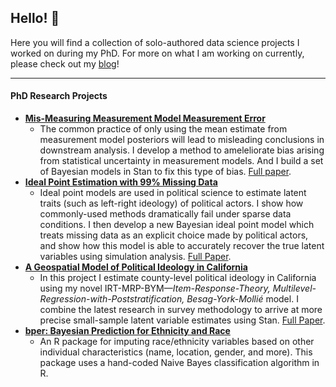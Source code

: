 ## Hello! 👋

Here you will find a collection of solo-authored data science projects I worked on during my PhD. For more on what I am working on currently, please check out my [blog](https://www.bwilden.com/blog)!

---

#### PhD Research Projects

- [**Mis-Measuring Measurement Model Measurement Error**](https://github.com/bwilden/bayes-measurement-error)
  - The common practice of only using the mean estimate from measurement model posteriors will lead to misleading conclusions in downstream analysis. I develop a method to ameleliorate bias arising from statistical uncertainty in measurement models. And I build a set of Bayesian models in Stan to fix this type of bias. [Full paper](https://github.com/bwilden/bayes-measurement-error/blob/main/paper.pdf).
- [**Ideal Point Estimation with 99% Missing Data**](https://github.com/bwilden/abstention-ideal)
  - Ideal point models are used in political science to estimate latent traits (such as left-right ideology) of political actors. I show how commonly-used methods dramatically fail under sparse data conditions. I then develop a new Bayesian ideal point model which treats missing data as an explicit choice made by political actors, and show how this model is able to accurately recover the true latent variables using simulation analysis. [Full Paper](https://github.com/bwilden/abstention-ideal/blob/main/paper.pdf).
- [**A Geospatial Model of Political Ideology in California**](https://github.com/bwilden/irt-mrp-bym)
  - In this project I estimate county-level political ideology in California using my novel IRT-MRP-BYM—*Item-Response-Theory, Multilevel-Regression-with-Poststratification, Besag-York-Mollié* model. I combine the latest research in survey methodology to arrive at more precise small-sample latent variable estimates using Stan. [Full Paper](https://github.com/bwilden/irt-mrp-bym/blob/main/paper.pdf).
- [**bper: Bayesian Prediction for Ethnicity and Race**](https://github.com/bwilden/bper)
  - An R package for imputing race/ethnicity variables based on other individual characteristics (name, location, gender, and more). This package uses a hand-coded Naive Bayes classification algorithm in R.


<!--
**bwilden/bwilden** is a ✨ _special_ ✨ repository because its `README.md` (this file) appears on your GitHub profile.

Here are some ideas to get you started:

- 🔭 I’m currently working on ...
- 🌱 I’m currently learning ...
- 👯 I’m looking to collaborate on ...
- 🤔 I’m looking for help with ...
- 💬 Ask me about ...
- 📫 How to reach me: ...
- 😄 Pronouns: ...
- ⚡ Fun fact: ...
-->

